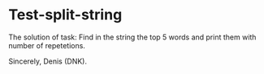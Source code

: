# Test-split-string

The solution of task: Find in the string the top 5 words and print them with number of repetetions.

Sincerely, Denis (DNK).

